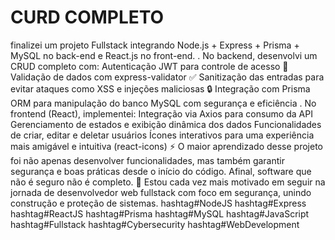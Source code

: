 # CURD COMPLETO

 finalizei um projeto Fullstack integrando Node.js + Express + Prisma + MySQL no back-end e React.js no front-end.
. No backend, desenvolvi um CRUD completo com:
Autenticação JWT para controle de acesso 🔐
Validação de dados com express-validator ✅
Sanitização das entradas para evitar ataques como XSS e injeções maliciosas 🔒
Integração com Prisma ORM para manipulação do banco MySQL com segurança e eficiência
. No frontend (React), implementei:
Integração via Axios para consumo da API
Gerenciamento de estados e exibição dinâmica dos dados
Funcionalidades de criar, editar e deletar usuários
Ícones interativos para uma experiência mais amigável e intuitiva (react-icons)
⚡ O maior aprendizado desse projeto foi não apenas desenvolver funcionalidades, mas também garantir segurança e boas práticas desde o início do código. Afinal, software que não é seguro não é completo.
🔹 Estou cada vez mais motivado em seguir na jornada de desenvolvedor web fullstack com foco em segurança, unindo construção e proteção de sistemas.
hashtag#NodeJS hashtag#Express hashtag#ReactJS hashtag#Prisma hashtag#MySQL hashtag#JavaScript hashtag#Fullstack hashtag#Cybersecurity hashtag#WebDevelopment


